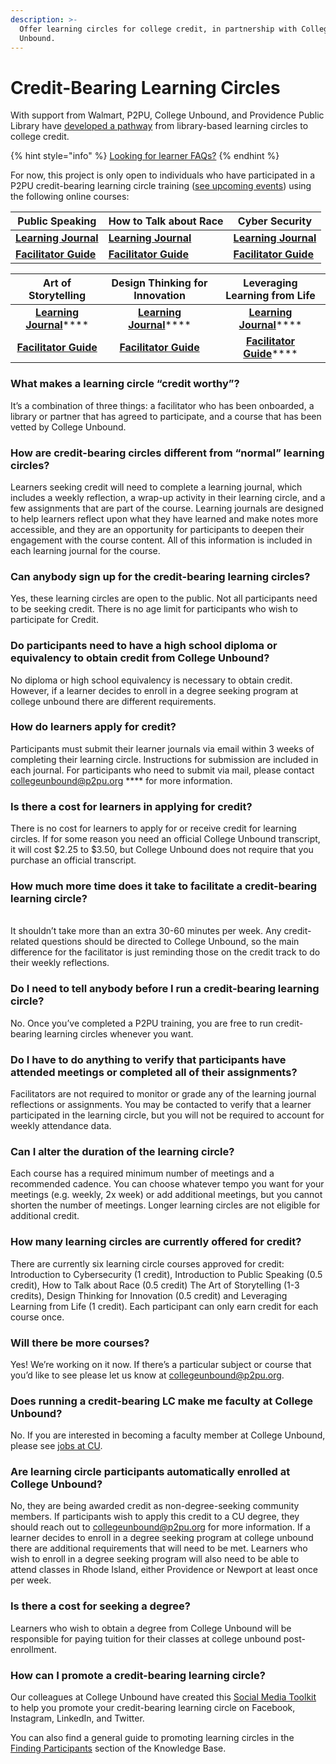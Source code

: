 ```yaml
---
description: >-
  Offer learning circles for college credit, in partnership with College
  Unbound.
---
```


# Credit-Bearing Learning Circles

With support from Walmart, P2PU, College Unbound, and Providence Public Library have [developed a pathway](https://info.p2pu.org/2021/07/21/bringing-college-credits-to-libraries-with-peer-led-learning-circles/) from library-based learning circles to college credit.&#x20;

{% hint style="info" %}
[Looking for learner FAQs?](../frequently-asked-questions.md#credit-bearing-faqs)
{% endhint %}

For now, this project is only open to individuals who have participated in a P2PU credit-bearing learning circle training ([see upcoming events](https://www.p2pu.org/en/events/)) using the following online courses:&#x20;

| Public Speaking                                                                                                   | How to Talk about Race                                                                                       | Cyber Security                                                                                                            |
| ----------------------------------------------------------------------------------------------------------------- | ------------------------------------------------------------------------------------------------------------ | ------------------------------------------------------------------------------------------------------------------------- |
| [**Learning Journal**](https://docs.google.com/document/d/1UGBtpmgN1eN9t\_VSDjsL6fwIOVuC3spVtIE5C-oBYfI/edit)     | [**Learning Journal**](https://docs.google.com/document/d/1bab9ZBgPzXZ6oG-797ha9SRpE-tP9H1qgrqrh3NDL88/edit) | [**Learning Journal**](https://docs.google.com/document/d/17WK9r2OZkePF6V0vCKbYd7cuHX6vyJLAWflPbi\_ic7Y/edit)             |
| [**Facilitator Guide**](https://docs.google.com/document/u/1/d/1Ee9qFinK6khLnabnZF7riY6sS39FHjn67bSP4PmVtHw/edit) | [**Facilitator Guide**](https://docs.google.com/document/d/1tiv1Y4ScGm4mVnJh4tUjCSzvCr44jaaI9\_fn5y36Hvk/)   | [**Facilitator Guide**](https://docs.google.com/document/d/1V0ouIfg7XvGZ2arI5WCRi24QUcLzcpofV7d8rclYWlY/edit?usp=sharing) |

|                                                         Art of Storytelling                                                        |                                                    Design Thinking for Innovation                                                   |                                                  Leveraging Learning from Life                                                 |
| :--------------------------------------------------------------------------------------------------------------------------------: | :---------------------------------------------------------------------------------------------------------------------------------: | :----------------------------------------------------------------------------------------------------------------------------: |
|    [**Learning Journal**](https://docs.google.com/document/d/1oE9Bf047T1PMfXGGpDylEj44G7vkByj8YhgkQULK-z8/edit?usp=sharing)****    |    [**Learning Journal**](https://docs.google.com/document/d/1LioHgfOC8IuNg\_7JgyOPzHPvw2-I9xYAahXb7yV2-W4/edit?usp=sharing)****    | [**Learning Journal**](https://docs.google.com/document/d/15D6dmGGE1vc\_X0mLLmGB3Gnf3vs9yXa2IOUJ7\_3xzGU/edit?usp=sharing)**** |
| ****[**Facilitator Guide**](https://docs.google.com/document/d/10SOAK7Ix6OgjT8fcIlWInew\_phDn-RlGEUaKfZvqF9o/edit?usp=sharing)**** | ****[**Facilitator Guide**](https://docs.google.com/document/d/16M7IlB83-isEZLq\_Gu1BXwgCMSWylT9Y7PFirgO\_1H8/edit?usp=sharing)**** |  [**Facilitator Guide**](https://docs.google.com/document/d/13KvnnifqmT7pUNR4hekJd0fPyc7nEkUWBILQdkoxfG0/edit?usp=sharing)**** |

### **What makes a learning circle “credit worthy”?**

It’s a combination of three things: a facilitator who has been onboarded, a library or partner that has agreed to participate, and a course that has been vetted by College Unbound.

### **How are credit-bearing circles different from “normal” learning circles?**

Learners seeking credit will need to complete a learning journal, which includes a weekly reflection, a wrap-up activity in their learning circle, and a few assignments that are part of the course. Learning journals are designed to help learners reflect upon what they have learned and make notes more accessible, and they are an opportunity for participants to deepen their engagement with the course content. All of this information is included in each learning journal for the course.

### **Can anybody sign up for the credit-bearing learning circles?**

Yes, these learning circles are open to the public. Not all participants need to be seeking credit. There is no age limit for participants who wish to participate for Credit.

### **Do participants need to have a high school diploma or equivalency to obtain credit from College Unbound?**

No diploma or high school equivalency is necessary to obtain credit. However, if a learner decides to enroll in a degree seeking program at college unbound there are different requirements.

### **How do learners apply for credit?**

Participants must submit their learner journals via email within 3 weeks of completing their learning circle. Instructions for submission are included in each journal. For participants who need to submit via mail, please contact [collegeunbound@p2pu.org](mailto:collegeunbound@p2pu.org) **** for more information.

### **Is there a cost for learners in applying for credit?**&#x20;

There is no cost for learners to apply for or receive credit for learning circles. If for some reason you need an official College Unbound transcript, it will cost $2.25 to $3.50, but College Unbound does not require that you purchase an official transcript.

### **How much more time does it take to facilitate a credit-bearing learning circle?**

\
It shouldn’t take more than an extra 30-60 minutes per week. Any credit-related questions should be directed to College Unbound, so the main difference for the facilitator is just reminding those on the credit track to do their weekly reflections.

### **Do I need to tell anybody before I run a credit-bearing learning circle?**&#x20;

No. Once you’ve completed a P2PU training, you are free to run credit-bearing learning circles whenever you want.

### **Do I have to do anything to verify that participants have attended meetings or completed all of their assignments?**&#x20;

Facilitators are not required to monitor or grade any of the learning journal reflections or assignments. You may be contacted to verify that a learner participated in the learning circle, but you will not be required to account for weekly attendance data.

### **Can I alter the duration of the learning circle?**

Each course has a required minimum number of meetings and a recommended cadence. You can choose whatever tempo you want for your meetings (e.g. weekly, 2x week) or add additional meetings, but you cannot shorten the number of meetings. Longer learning circles are not eligible for additional credit.

### **How many learning circles are currently offered for credit?**

There are currently six learning circle courses approved for credit: Introduction to Cybersecurity (1 credit), Introduction to Public Speaking (0.5 credit), How to Talk about Race (0.5 credit) The Art of Storytelling (1-3 credits), Design Thinking for Innovation (0.5 credit) and Leveraging Learning from Life (1 credit). Each participant can only earn credit for each course once.

### **Will there be more courses?**

Yes! We’re working on it now. If there’s a particular subject or course that you’d like to see please let us know at [collegeunbound@p2pu.org](mailto:collegeunbound@p2pu.org).

### **Does running a credit-bearing LC make me faculty at College Unbound?**

No. If you are interested in becoming a faculty member at College Unbound, please see [jobs at CU](https://www.collegeunbound.org/apps/pages/employmentopportunities).

### **Are learning circle participants automatically enrolled at College Unbound?**

No, they are being awarded credit as non-degree-seeking community members. If participants wish to apply this credit to a CU degree, they should reach out to [collegeunbound@p2pu.org](mailto:collegeunbound@p2pu.org) for more information. If a learner decides to enroll in a degree seeking program at college unbound there are additional requirements that will need to be met. Learners who wish to enroll in a degree seeking program will also need to be able to attend classes in Rhode Island, either Providence or Newport at least once per week.

### **Is there a cost for seeking a degree?**

Learners who wish to obtain a degree from College Unbound will be responsible for paying tuition for their classes at college unbound post-enrollment.

### How can I promote a credit-bearing learning circle?

Our colleagues at College Unbound have created this [Social Media Toolkit](https://docs.google.com/document/d/17CpqeGAvrvTIAy5Igz47-1nNPJAv71wS/edit?usp=sharing\&ouid=107799083520086158918\&rtpof=true\&sd=true) to help you promote your credit-bearing learning circle on Facebook, Instagram, LinkedIn, and Twitter.&#x20;

You can also find a general guide to promoting learning circles in the [Finding Participants](https://docs.p2pu.org/facilitation/finding-participants) section of the Knowledge Base.
